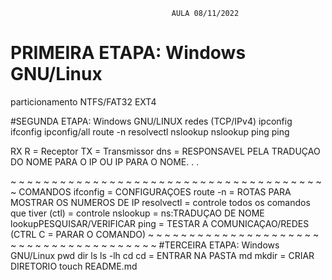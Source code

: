 										AULA 08/11/2022
# PRIMEIRA ETAPA:   Windows 	GNU/Linux 
particionamento   NTFS/FAT32  	  EXT4

#SEGUNDA ETAPA: 	Windows			GNU/LINUX
redes (TCP/IPv4)    ipconfig		ifconfig
				   ipconfig/all		route -n 
				   					resolvectl
					nslookup        nslookup
					ping			ping
									
					
RX R = Receptor
TX = Transmissor
dns = RESPONSAVEL PELA TRADUÇAO DO NOME PARA O IP OU IP PARA O NOME. . .

~ ~ ~ ~ ~ ~ ~ ~ ~ ~ ~ ~ ~ ~ ~ ~ ~ ~ ~ ~ ~ ~ ~ ~ ~ ~ ~ ~ ~ ~ ~ ~ ~ ~ ~ ~ ~ ~ ~
										COMANDOS
ifconfig = CONFIGURAÇOES
route -n = ROTAS PARA MOSTRAR OS NUMEROS DE IP
resolvectl = controle
todos os comandos que tiver (ctl) = controle
nslookup = ns:TRADUÇAO DE NOME lookupPESQUISAR/VERIFICAR 
ping = TESTAR A COMUNICAÇAO/REDES
(CTRL C = PARAR O COMANDO)
~ ~ ~ ~ ~ ~ ~ ~ ~ ~ ~ ~ ~ ~ ~ ~ ~ ~ ~ ~ ~ ~ ~ ~ ~ ~ ~ ~ ~ ~ ~ ~ ~ ~ ~ ~ ~ ~ ~
#TERCEIRA ETAPA:		Windows 		GNU/Linux
										pwd
						dir ls			ls -lh
						cd				cd = ENTRAR NA PASTA 
					    md				mkdir = CRIAR DIRETORIO
										touch README.md


